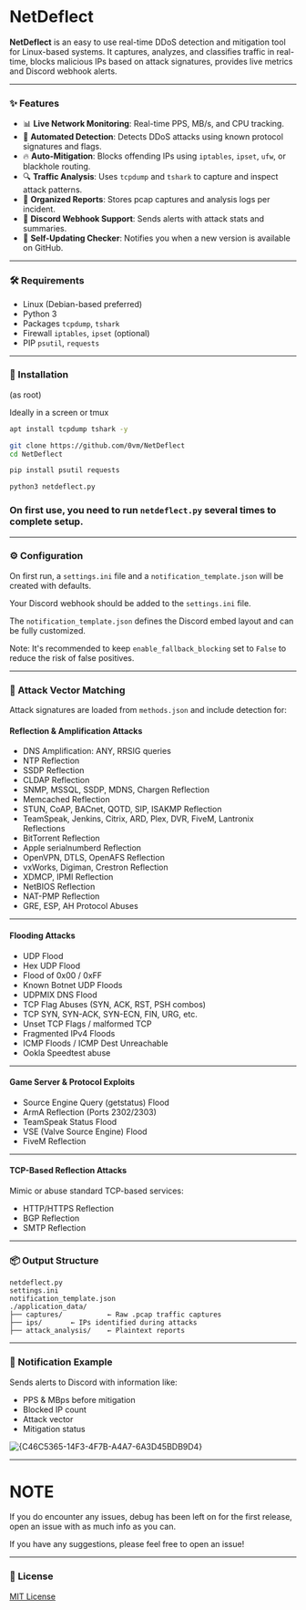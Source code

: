 # NetDeflect

**NetDeflect** is an easy to use real-time DDoS detection and mitigation tool for Linux-based systems. It captures, analyzes, and classifies traffic in real-time, blocks malicious IPs based on attack signatures, provides live metrics and Discord webhook alerts.

---

### ✨ Features

- 📊 **Live Network Monitoring**: Real-time PPS, MB/s, and CPU tracking.
- 🚨 **Automated Detection**: Detects DDoS attacks using known protocol signatures and flags.
- 🔥 **Auto-Mitigation**: Blocks offending IPs using `iptables`, `ipset`, `ufw`, or blackhole routing.
- 🔍 **Traffic Analysis**: Uses `tcpdump` and `tshark` to capture and inspect attack patterns.
- 📁 **Organized Reports**: Stores pcap captures and analysis logs per incident.
- 📡 **Discord Webhook Support**: Sends alerts with attack stats and summaries.
- 🔄 **Self-Updating Checker**: Notifies you when a new version is available on GitHub.

---

### 🛠 Requirements

- Linux (Debian-based preferred)
- Python 3
- Packages `tcpdump`, `tshark`
- Firewall `iptables`, `ipset` (optional)
- PIP `psutil`, `requests`

---

### 🚀 Installation
(as root)

Ideally in a screen or tmux
```bash
apt install tcpdump tshark -y

git clone https://github.com/0vm/NetDeflect
cd NetDeflect

pip install psutil requests

python3 netdeflect.py
```
### On first use, you need to run `netdeflect.py` several times to complete setup.

---

### ⚙️ Configuration

On first run, a `settings.ini` file and a `notification_template.json` will be created with defaults.

Your Discord webhook should be added to the `settings.ini` file.

The `notification_template.json` defines the Discord embed layout and can be fully customized.

Note: It's recommended to keep `enable_fallback_blocking` set to `False` to reduce the risk of false positives.

---

### 🧠 Attack Vector Matching

Attack signatures are loaded from `methods.json` and include detection for:

#### Reflection & Amplification Attacks
- DNS Amplification: ANY, RRSIG queries  
- NTP Reflection  
- SSDP Reflection  
- CLDAP Reflection  
- SNMP, MSSQL, SSDP, MDNS, Chargen Reflection  
- Memcached Reflection  
- STUN, CoAP, BACnet, QOTD, SIP, ISAKMP Reflection  
- TeamSpeak, Jenkins, Citrix, ARD, Plex, DVR, FiveM, Lantronix Reflections  
- BitTorrent Reflection  
- Apple serialnumberd Reflection  
- OpenVPN, DTLS, OpenAFS Reflection  
- vxWorks, Digiman, Crestron Reflection  
- XDMCP, IPMI Reflection  
- NetBIOS Reflection  
- NAT-PMP Reflection  
- GRE, ESP, AH Protocol Abuses  

---

#### Flooding Attacks
- UDP Flood  
- Hex UDP Flood  
- Flood of 0x00 / 0xFF  
- Known Botnet UDP Floods  
- UDPMIX DNS Flood  
- TCP Flag Abuses (SYN, ACK, RST, PSH combos)  
- TCP SYN, SYN-ACK, SYN-ECN, FIN, URG, etc.  
- Unset TCP Flags / malformed TCP  
- Fragmented IPv4 Floods  
- ICMP Floods / ICMP Dest Unreachable  
- Ookla Speedtest abuse  

---

#### Game Server & Protocol Exploits
- Source Engine Query (getstatus) Flood  
- ArmA Reflection (Ports 2302/2303)  
- TeamSpeak Status Flood  
- VSE (Valve Source Engine) Flood  
- FiveM Reflection  

---

#### TCP-Based Reflection Attacks

Mimic or abuse standard TCP-based services:

- HTTP/HTTPS Reflection  
- BGP Reflection  
- SMTP Reflection  

---

### 📦 Output Structure

```
netdeflect.py
settings.ini
notification_template.json
./application_data/
├── captures/           ← Raw .pcap traffic captures
├── ips/       ← IPs identified during attacks
├── attack_analysis/    ← Plaintext reports
```

---

### 📢 Notification Example

Sends alerts to Discord with information like:

- PPS & MBps before mitigation
- Blocked IP count
- Attack vector
- Mitigation status

![{C46C5365-14F3-4F7B-A4A7-6A3D45BDB9D4}](https://github.com/user-attachments/assets/8f0e07c6-8557-498f-9a74-89f6fd42750f)

---

# NOTE

If you do encounter any issues, debug has been left on for the first release, open an issue with as much info as you can.

If you have any suggestions, please feel free to open an issue!

---

### 🧾 License

[MIT License](LICENSE)
